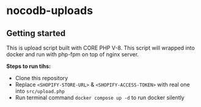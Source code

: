 # nocodb-uploads

## Getting started

This is upload script built with CORE PHP V-8. This script will wrapped into docker and run with php-fpm on top of nginx server.
  
**Steps to run tihs:**
- Clone this repository
- Replace `<SHOPIFY-STORE-URL>` & `<SHOPIFY-ACCESS-TOKEN>` with real one into `src/upload.php` 
- Run terminal command `docker compose up -d` to run docker silently 
